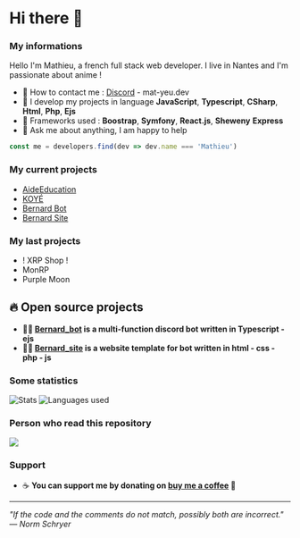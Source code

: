 # Hi there 👋 

### My informations
Hello I'm Mathieu, a french full stack web developer. I live in Nantes and I'm passionate about anime !
- 🔭 How to contact me : [Discord](https://discord.com/users/916444775861850175) - mat-yeu.dev
- 🌱 I develop my projects in language __JavaScript__, __Typescript__, __CSharp__, __Html__, __Php__, __Ejs__
- 🍉 Frameworks used : __Boostrap__, __Symfony__, __React.js__, __Sheweny__ __Express__
- 🎈 Ask me about anything, I am happy to help
```javascript
const me = developers.find(dev => dev.name === 'Mathieu')
```

### My current projects 
- [AideEducation](https://aideeducation.fr)
- [KOYÉ](https://koye.io)
- [Bernard Bot](https://github.com/matyeu/bernard_bot)
- [Bernard Site](https://github.com/matyeu/bernard_site)


### My last projects
- ! XRP Shop !
- MonRP
- Purple Moon

## 🔥 Open source projects
- **🐻‍❄️ [Bernard_bot](https://github.com/matyeu/bernard_bot) is a multi-function discord bot written in Typescript - ejs**
- **🐻‍❄️ [Bernard_site](https://github.com/matyeu/bernard_site) is a website template for bot written in html - css - php - js**


### Some statistics
<img alt="Stats" src="https://github-readme-stats.vercel.app/api?username=matyeu&show_icons=true&hide_border=true&theme=tokyonight" />
<img alt="Languages used" src="https://github-readme-stats.vercel.app/api/top-langs?username=matyeu&show_icons=true&theme=tokyonight&layout=compact" />

### Person who read this repository
<img align="center" src="http://estruyf-github.azurewebsites.net/api/VisitorHit?user=LACOSTAR91&repo=matyeu&countColorcountColor&countColor=%FFFFFF"/>    

### Support
- ☕️ **You can support me by donating on [buy me a coffee](https://www.buymeacoffee.com/matyeu) 💖**

---

*"If the code and the comments do not match, possibly both are incorrect." — Norm Schryer*
